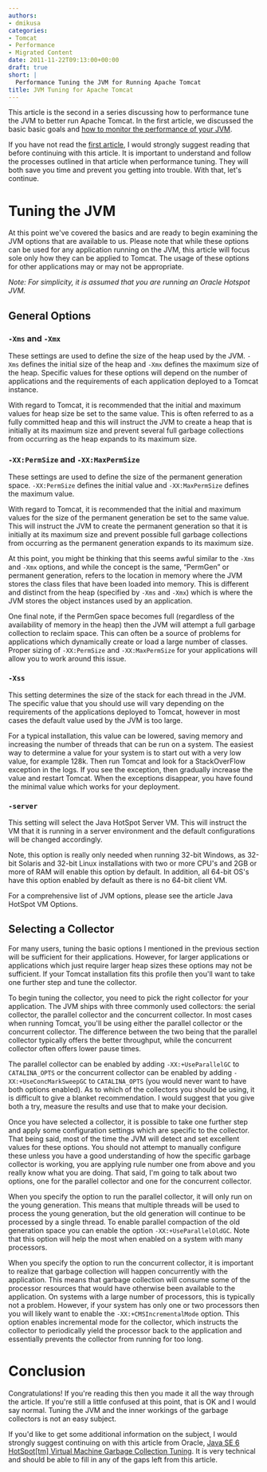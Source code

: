 ```yaml
---
authors:
- dmikusa
categories:
- Tomcat
- Performance
- Migrated Content
date: 2011-11-22T09:13:00+00:00
draft: true
short: |
  Performance Tuning the JVM for Running Apache Tomcat
title: JVM Tuning for Apache Tomcat
---
```


This article is the second in a series discussing how to performance tune the JVM to better run Apache Tomcat. In the first article, we discussed the basic basic goals and [how to monitor the performance of your JVM](../tomcat-gc-measurement).

If you have not read the [first article](../tomcat-gc-measurement), I would strongly suggest reading that before continuing with this article. It is important to understand and follow the processes outlined in that article when performance tuning. They will both save you time and prevent you getting into trouble. With that, let's continue.

# Tuning the JVM

At this point we've covered the basics and are ready to begin examining the JVM options that are available to us. Please note that while these options can be used for any application running on the JVM, this article will focus sole only how they can be applied to Tomcat. The usage of these options for other applications may or may not be appropriate.

*Note: For simplicity, it is assumed that you are running an Oracle Hotspot JVM.*

## General Options

### `-Xms` and `-Xmx`

These settings are used to define the size of the heap used by the JVM. `-Xms` defines the initial size of the heap and `-Xmx` defines the maximum size of the heap. Specific values for these options will depend on the number of applications and the requirements of each application deployed to a Tomcat instance.

With regard to Tomcat, it is recommended that the initial and maximum values for heap size be set to the same value. This is often referred to as a fully committed heap and this will instruct the JVM to create a heap that is initially at its maximum size and prevent several full garbage collections from occurring as the heap expands to its maximum size.

### `-XX:PermSize` and `-XX:MaxPermSize`

These settings are used to define the size of the permanent generation space. `-XX:PermSize` defines the initial value and `-XX:MaxPermSize` defines the maximum value.

With regard to Tomcat, it is recommended that the initial and maximum values for the size of the permanent generation be set to the same value. This will instruct the JVM to create the permanent generation so that it is initially at its maximum size and prevent possible full garbage collections from occurring as the permanent generation expands to its maximum size.

At this point, you might be thinking that this seems awful similar to the `-Xms` and `-Xmx` options, and while the concept is the same, “PermGen” or permanent generation, refers to the location in memory where the JVM stores the class files that have been loaded into memory. This is different and distinct from the heap (specified by `-Xms` and `-Xmx`) which is where the JVM stores the object instances used by an application.

One final note, if the PermGen space becomes full (regardless of the availability of memory in the heap) then the JVM will attempt a full garbage collection to reclaim space. This can often be a source of problems for applications which dynamically create or load a large number of classes. Proper sizing of `-XX:PermSize` and `-XX:MaxPermSize` for your applications will allow you to work around this issue.

### `-Xss`

This setting determines the size of the stack for each thread in the JVM. The specific value that you should use will vary depending on the requirements of the applications deployed to Tomcat, however in most cases the default value used by the JVM is too large.

For a typical installation, this value can be lowered, saving memory and increasing the number of threads that can be run on a system. The easiest way to determine a value for your system is to start out with a very low value, for example 128k. Then run Tomcat and look for a StackOverFlow exception in the logs. If you see the exception, then gradually increase the value and restart Tomcat. When the exceptions disappear, you have found the minimal value which works for your deployment.

### `-server`

This setting will select the Java HotSpot Server VM. This will instruct the VM that it is running in a server environment and the default configurations will be changed accordingly.

Note, this option is really only needed when running 32-bit Windows, as 32-bit Solaris and 32-bit Linux installations with two or more CPU's and 2GB or more of RAM will enable this option by default. In addition, all 64-bit OS's have this option enabled by default as there is no 64-bit client VM.

For a comprehensive list of JVM options, please see the article Java HotSpot VM Options.

## Selecting a Collector

For many users, tuning the basic options I mentioned in the previous section will be sufficient for their applications. However, for larger applications or applications which just require larger heap sizes these options may not be sufficient. If your Tomcat installation fits this profile then you'll want to take one further step and tune the collector.

To begin tuning the collector, you need to pick the right collector for your application. The JVM ships with three commonly used collectors: the serial collector, the parallel collector and the concurrent collector. In most cases when running Tomcat, you'll be using either the parallel collector or the concurrent collector. The difference between the two being that the parallel collector typically offers the better throughput, while the concurrent collector often offers lower pause times.

The parallel collector can be enabled by adding `-XX:+UseParallelGC` to `CATALINA_OPTS` or the concurrent collector can be enabled by adding `-XX:+UseConcMarkSweepGC` to `CATALINA_OPTS` (you would never want to have both options enabled). As to which of the collectors you should be using, it is difficult to give a blanket recommendation. I would suggest that you give both a try, measure the results and use that to make your decision.

Once you have selected a collector, it is possible to take one further step and apply some configuration settings which are specific to the collector. That being said, most of the time the JVM will detect and set excellent values for these options. You should not attempt to manually configure these unless you have a good understanding of how the specific garbage collector is working, you are applying rule number one from above and you really know what you are doing. That said, I'm going to talk about two options, one for the parallel collector and one for the concurrent collector.

When you specify the option to run the parallel collector, it will only run on the young generation. This means that multiple threads will be used to process the young generation, but the old generation will continue to be processed by a single thread. To enable parallel compaction of the old generation space you can enable the option `-XX:+UseParallelOldGC`. Note that this option will help the most when enabled on a system with many processors.

When you specify the option to run the concurrent collector, it is important to realize that garbage collection will happen concurrently with the application. This means that garbage collection will consume some of the processor resources that would have otherwise been available to the application. On systems with a large number of processors, this is typically not a problem. However, if your system has only one or two processors then you will likely want to enable the `-XX:+CMSIncrementalMode` option. This option enables incremental mode for the collector, which instructs the collector to periodically yield the processor back to the application and essentially prevents the collector from running for too long.

# Conclusion

Congratulations! If you're reading this then you made it all the way through the article. If you're still a little confused at this point, that is OK and I would say normal. Tuning the JVM and the inner workings of the garbage collectors is not an easy subject.

If you'd like to get some additional information on the subject, I would strongly suggest continuing on with this article from Oracle, [Java SE 6 HotSpot[tm] Virtual Machine Garbage Collection Tuning](http://www.oracle.com/technetwork/java/javase/gc-tuning-6-140523.html). It is very technical and should be able to fill in any of the gaps left from this article.